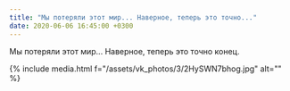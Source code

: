```yaml
---
title: "Мы потеряли этот мир... Наверное, теперь это точно..."
date: 2020-06-06 16:45:00 +0300
---
```


Мы потеряли этот мир... Наверное, теперь это точно конец.

{% include media.html f="/assets/vk_photos/3/2HySWN7bhog.jpg" alt="" %}
